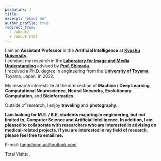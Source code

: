 ```yaml
---
permalink: /
title: 
excerpt: "About me"
author_profile: true
redirect_from: 
  - /about/
  - /about.html
---
```


I am an **Assistant Professor** in the **Artificial Intelligence** at **[Kyushu University](https://www.kyushu-u.ac.jp/ja/)**.  
I conduct my research in the **[Laboratory for Image and Media Understanding](https://limu.ait.kyushu-u.ac.jp/index.html)** advised by **[Prof. Shimada](https://sites.google.com/view/atsushishimada/)**.  
I received a Ph.D. degree in engineering from the **[University of Toyama](https://www.u-toyama.ac.jp/)**, Toyama, Japan, in 2022.

My research interests lie at the intersection of **Machine / Deep Learning**, **Computational Neuroscience**, **Neural Networks**, **Evolutionary Computation**, and **Bioinformatics**.

Outside of research, I enjoy **traveling** and **photography**.

**I am looking for M.E. / B.E. students majoring in engineering, but not limited to, Computer Science and Artificial Intelligence. In addition, I am pleased to collaborate with researchers who are interested in advising on medical-related projects. If you are interested in my field of research, please feel free to email me.**

E-mail: <tangcheng.ac@outlook.com>


<script async src="https://npm.elemecdn.com/penndu@1.0.0/bsz.js"></script>
<span id="busuanzi_container_site_pv">Total Visits: <span id="busuanzi_value_site_pv"></span>.</span>
